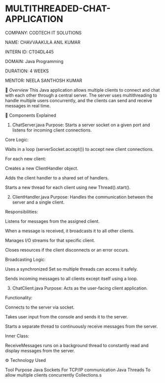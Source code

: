 # MULTITHREADED-CHAT-APPLICATION

COMPANY: CODTECH IT SOLUTIONS

NAME: CHAVVAAKULA ANIL KUMAR

INTERN ID: CT04DL445

DOMAIN: Java Programming

DURATION: 4 WEEKS

MENTOR: NEELA SANTHOSH KUMAR


🧠 *Overview*
This Java application allows multiple clients to connect and chat with each other through a central server. The server uses multithreading to handle multiple users concurrently, and the clients can send and receive messages in real time.

🧱 Components Explained
1. ChatServer.java
Purpose: Starts a server socket on a given port and listens for incoming client connections.

Core Logic:

Waits in a loop (serverSocket.accept()) to accept new client connections.

For each new client:

Creates a new ClientHandler object.

Adds the client handler to a shared set of handlers.

Starts a new thread for each client using new Thread().start().

2. ClientHandler.java
Purpose: Handles the communication between the server and a single client.

Responsibilities:

Listens for messages from the assigned client.

When a message is received, it broadcasts it to all other clients.

Manages I/O streams for that specific client.

Closes resources if the client disconnects or an error occurs.

Broadcasting Logic:

Uses a synchronized Set<ClientHandler> so multiple threads can access it safely.

Sends incoming messages to all clients except itself using a loop.

3. ChatClient.java
Purpose: Acts as the user-facing client application.

Functionality:

Connects to the server via socket.

Takes user input from the console and sends it to the server.

Starts a separate thread to continuously receive messages from the server.

Inner Class:

ReceiveMessages runs on a background thread to constantly read and display messages from the server.

⚙️ Technology Used

Tool	Purpose
Java Sockets	For TCP/IP communication
Java Threads	To allow multiple clients concurrently
Collections.s	
